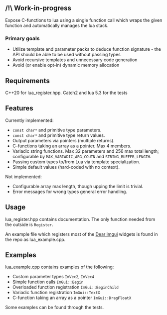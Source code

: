 ## /!\ Work-in-progress

Expose C-functions to lua using a single function call which wraps the given
function and automatically manages the lua stack.

### Primary goals
- Utilize template and parameter packs to deduce function signature - the API
  should be able to be used without passing types
- Avoid recursive templates and unnecessary code generation
- Avoid (or enable opt-in) dynamic memory allocation

## Requirements
C++20 for lua_register.hpp. Catch2 and lua 5.3 for the tests

## Features
Currently implemented:
- `const char*` and primitive type parameters.
- `const char*` and primitive type return values.
- Output parameters via pointers (multiple returns).
- C-functions taking an array as a pointer. Max 4 members.
- Variadic string functions. Max 32 parameters and 256 max total length;
  configurable by `MAX_VARIADIC_ARG_COUTN` and `STRING_BUFFER_LENGTH`.
- Passing custom types to/from Lua via template specialization.
- Simple default values (hard-coded with no context).

Not implemented:
- Configurable array max length, though upping the limit is trivial.
- Error messages for wrong types general error handling.

## Usage
lua_register.hpp contains documentation. The only function needed from the
outside is `Register`.

An example file which registers most of the
[Dear imgui](https://github.com/ocornut/imgui) widgets is found in the repo as
lua_example.cpp.

## Examples

lua_example.cpp contains examples of the following:
- Custom parameter types `ImVec2`, `ImVec4`
- Simple function calls `ImGui::Begin`
- Overloaded function registration `ImGui::BeginChild`
- Variadic function registration `ImGui::TextX`
- C-function taking an array as a pointer `ImGui::DragFloatX`

Some examples can be found through the tests.